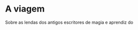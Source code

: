 # A viagem
Sobre as lendas dos antigos escritores de magia e aprendiz do 
<!--stackedit_data:
eyJoaXN0b3J5IjpbLTE5NTAzODI1MTIsLTIwODg3NDY2MTJdfQ
==
-->